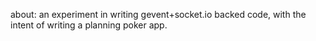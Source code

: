 about:  an experiment in writing gevent+socket.io backed code, with the intent of writing a planning poker app.
